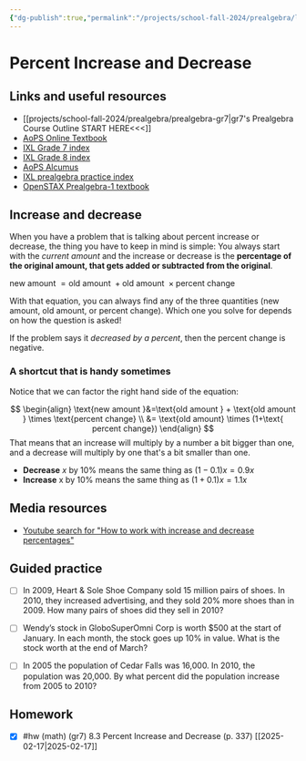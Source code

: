 ```yaml
---
{"dg-publish":true,"permalink":"/projects/school-fall-2024/prealgebra/lessons/8-3-percent-increase-decrease/"}
---
```



#  Percent Increase and Decrease

## Links and useful resources 

- [[projects/school-fall-2024/prealgebra/prealgebra-gr7\|gr7's Prealgebra Course Outline START HERE<<<]]
- [AoPS Online Textbook](https://artofproblemsolving.com/ebooks/prealgebra-ebook/c0toc)
- [IXL Grade 7 index](https://www.ixl.com/math/grade-7)
- [IXL Grade 8 index](https://www.ixl.com/math/grade-8)
- [AoPS Alcumus](https://artofproblemsolving.com/teacher/students)
- [IXL prealgebra practice index](https://www.ixl.com/math/grade-7)
- [OpenSTAX Prealgebra-1 textbook](https://openstax.org/books/prealgebra-2e/pages/1-introduction)

## Increase and decrease

When you have a problem that is talking about percent increase or decrease, the thing you have to keep in mind is simple: You always start with the *current amount* and the increase or decrease is the **percentage of the original amount, that gets added or subtracted from the original**.

$\text{new amount }=\text{old amount } + \text{old amount } \times \text{percent change}$

With that equation, you can always find any of the three quantities (new amount, old amount, or percent change). Which one you solve for depends on how the question is asked!

If the problem says it *decreased by a percent*, then the percent change is negative.

### A shortcut that is handy sometimes

Notice that we can factor the right hand side of the equation:

$$
\begin{align}
\text{new amount }&=\text{old amount } + \text{old amount } \times \text{percent change} \\
&= \text{old amount} \times (1+\text{ percent change})
\end{align}
$$
That means that an increase will multiply by a number a bit bigger than one, and a decrease will multiply by one that's a bit smaller than one.

- **Decrease** $x$ by 10% means the same thing as $(1-0.1)x=0.9x$
- **Increase** x by 10% means the same thing as $(1+0.1)x = 1.1x$

## Media resources

- [Youtube search for "How to work with increase and decrease percentages"](https://www.youtube.com/results?search_query=How%20to%20work%20with%20increase%20and%20decrease%20percentages)  

## Guided practice


- [ ] In 2009, Heart & Sole Shoe Company sold 15 million pairs of shoes. In 2010, they increased advertising, and they sold 20% more shoes than in 2009. How many pairs of shoes did they sell in 2010?   
- [ ] Wendy’s stock in GloboSuperOmni Corp is worth $500 at the start of January. In each month, the stock goes up 10% in value. What is the stock worth at the end of March?   
- [ ] In 2005 the population of Cedar Falls was 16,000.  In 2010, the population was 20,000. By what percent did the population increase from 2005 to 2010?   


## Homework


- [x] #hw (math) (gr7) 8.3 Percent Increase and Decrease (p. 337) [[2025-02-17\|2025-02-17]]
